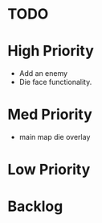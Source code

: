 # TODO

# High Priority

- Add an enemy
- Die face functionality.

# Med Priority

- main map die overlay

# Low Priority

# Backlog

